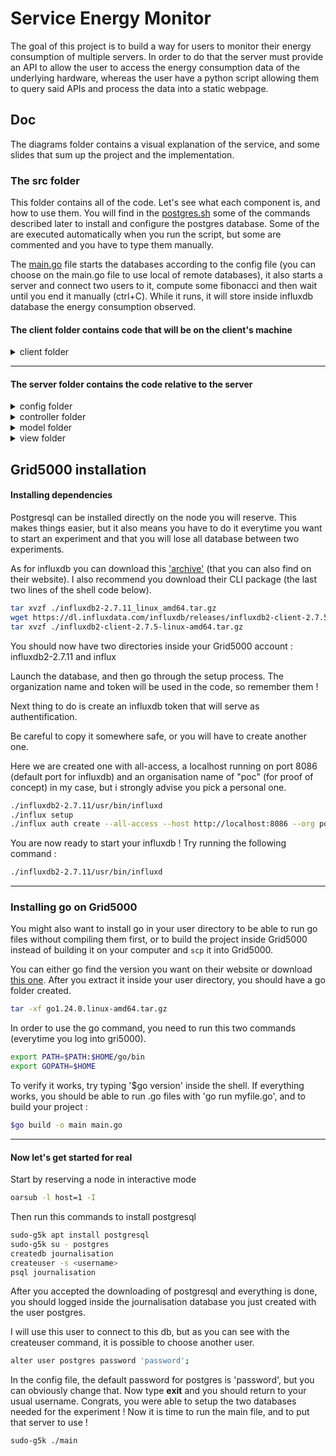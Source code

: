 # Service Energy Monitor

The goal of this project is to build a way for users to monitor their energy consumption of multiple servers. 
In order to do that the server must provide an API to allow the user to access the energy consumption data of the underlying hardware, whereas the user have a python script allowing them to query said APIs and process the data into a static webpage. 


## Doc
The diagrams folder contains a visual explanation of the service, and some slides that sum up the project and the implementation.

### The src folder
This folder contains all of the code. Let's see what each component is, and how to use them. 
You will find in the [postgres.sh](./postgres.sh) some of the commands described later to install and configure the postgres database. Some of the are executed automatically when you run the script, but some are commented and you have to type them manually.   

The [main.go](./main.go) file starts the databases according to the config file (you can choose on the main.go file to use local of remote databases), it also starts a server and connect two users to it, compute some fibonacci and then wait until you end it manually (ctrl+C). While it runs, it will store inside influxdb database the energy consumption observed. 

#### The client folder contains code that will be on the client's machine
<details>
	<summary>   client folder   </summary>	

#### Files: 
['client.css, client.js'](./client/client.css) : two files used when creating the final webpage of the client

['client.py'](./client/client.py) : the python scrpit responsible for querying the APIs, processing data into (very) beautiful graphs and creating the webpage that is displayed in the end

['fibonacci.go'](./client/fibonacci.go) : this bad implementation of fibonacci sequence is used to simulate activity inside the server and create some changes in energy consumption.

['websiteTemplate.htm'](./client/websiteTemplate.htm) : this is the base that client.py will use when creating the final html file. 

['website.htm'](./client/website.htm) : this is the final file that will be displayed in the client's browser. It is rewritten each time client.py is run. 

['images/'](./client/images) : this is the folder where every image created by the python file will be stored, and it is also where the website.htm file will go looking when it needs to display an image. 

</details>

---
#### The server folder contains the code relative to the server


<details>
	<summary> config folder </summary>	

#### Files: 
['config.go'](./server/config/config.go) : this file contains all the constants about databases, that's where you should put your usernames, passwords, urls relative to your own databases. 

</details>
<details>
	<summary>   controller folder   </summary>	

#### Files: 
['controller.go'](./server/controller/controller.go) : this is one of the core elements of this project. The controller file is responsible for querying data from the model, process it, and return it as gin handler functions that are called when accessing the right endpoints. 

['linuxConsumption.go'](./server/controller/linuxConsumption.go) : this file is responsible for getting the energy consumption of the hardware when running on linux machines. It uses the data provided by intel-rapl, so the hardware needs to have this feature. Also because of this, it needs root privileges which means you have to compile the whole project and launch it with <em>sudo ./main</em>. More on this below on the how to use paragraph. 

['readCSV.go'](./server/controller/readCSV.go) : this file was originally thought in order to use this project with ['DEMETER'](https://github.com/Constellation-Group/Demeter) and to base the data consumption on DEMETER csv files. However, it can basically work with any csv given some conditions : it needs to be ";" separated values instead of "," (this is a single character to change in the code, so in reality it's not a big deal), the first column needs to be the UNIX time when the data was retrieved, the last column needs to be the total amount of energy consumed (in mWh) by the concerned process, and finally the last row of each batch of data must end with a row with the name 'CPU Energy' on the second column. 

</details>
<details>
  <summary>  model folder </summary>
  
#### Files:
['getPostgres.go'](./server/model/getPostgres.go) : contains all the functions to retrieve data from the postgres database, for example functions to get users, time ranges, or links. 

['updatePostgres.go'](./server/model/updatePostgres.go) : this one also take care of the postgres database, but this time it contains functions to modify the database (reseting the db, creating the tables, deleting users, logging users connection...)

['modelInflux.go'](./server/model/modelInflux.go) : you will find in this file all that is needed to retrieve specific data from the Timeseries Influx database (used to store the energy values, if you needed a reminder).
</details>
<details>
  <summary>  view folder </summary>

  #### Files:   
  ['routes.go'](./server/view/routes.go) : its only role is to create the endpoints necessary when simulating a server, and to associate the right functions with the right endpoints.
</details>


##  Grid5000 installation
#### Installing dependencies

Postgresql can be installed directly on the node you will reserve. This makes things easier, but it also means you have to do it everytime you want to start an experiment and that you will lose all database between two experiments. 

As for influxdb you can download this ['archive'](./dependencies/influxdb2-2.7.11_linux_amd64.tar.gz) (that you can also find on their website). 
I also recommend you download their CLI package (the last two lines of the shell code below). 
```sh
tar xvzf ./influxdb2-2.7.11_linux_amd64.tar.gz
wget https://dl.influxdata.com/influxdb/releases/influxdb2-client-2.7.5-linux-amd64.tar.gz
tar xvzf ./influxdb2-client-2.7.5-linux-amd64.tar.gz
```
You should now have two directories inside your  Grid5000 account : influxdb2-2.7.11 and influx

Launch the database, and then go through the setup process. The organization name and token will be used in the code, so remember them !

Next thing to do is create an influxdb token that will serve as authentification. 

Be careful to copy it somewhere safe, or you will have to create another one.

Here we are created one with all-access, a localhost running on port 8086 (default port for influxdb) and an organisation name of "poc" (for proof of concept) in my case, but i strongly advise you pick a personal one. 

```sh
./influxdb2-2.7.11/usr/bin/influxd
./influx setup
./influx auth create --all-access --host http://localhost:8086 --org poc
```

You are now ready to start your influxdb ! Try running the following command : 

```sh
./influxdb2-2.7.11/usr/bin/influxd
```

---
### Installing go on  Grid5000
You might also want to install go in your user directory to be able to run go files without compiling them first, or to build the project inside  Grid5000 instead of building it on your computer and `scp` it into  Grid5000.

You can either go find the version you want on their website or download [this one](./dependencies/go1.24.0.linux-amd64.tar.gz). After you extract it inside your user directory, you should have a go folder created. 
```sh 
tar -xf go1.24.0.linux-amd64.tar.gz
```
In order to use the go command, you need to run this two commands (everytime you log into gri5000).
```sh
export PATH=$PATH:$HOME/go/bin
export GOPATH=$HOME
```
To verify it works, try typing '$go version' inside the shell. 
If everything works, you should be able to run .go files with 'go run myfile.go', and to build your project : 
```sh
$go build -o main main.go
```


---

#### Now let's get started for real 

Start by reserving a node in interactive mode 

```sh
oarsub -l host=1 -I
```

Then run this commands to install postgresql 

```sh
sudo-g5k apt install postgresql
sudo-g5k su - postgres
createdb journalisation
createuser -s <username>
psql journalisation
```

After you accepted the downloading of postgresql and everything is done, you should logged inside the journalisation database you just created with the user postgres. 

I will use this user to connect to this db, but as you can see with the createuser command, it is possible to choose another user. 

```sh
alter user postgres password 'password';
```
In the config file, the default password for postgres is 'password', but you can obviously change that. 
Now type <b>exit</b> and you should return to your usual username. 
Congrats, you were able to setup the two databases needed for the experiment ! 
Now it is time to run the main file, and to put that server to use !
```sh
sudo-g5k ./main
```
